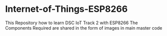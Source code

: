 # Internet-of-Things-ESP8266
This Repository how to learn DSC IoT Track 2  with ESP8266 
The Components Required are shared in the form of images in main master code

